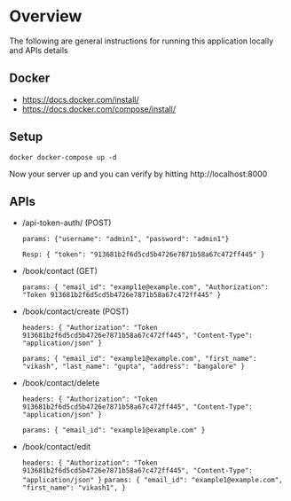 Overview
=======
The following are general instructions for running this application locally and APIs details

Docker
-----
+  https://docs.docker.com/install/
+  https://docs.docker.com/compose/install/

Setup
-----
`docker docker-compose up -d`

Now your server up and you can verify by hitting http://localhost:8000

APIs
----
+  /api-token-auth/ (POST)

    `params: {"username": "admin1", "password": "admin1"}`
    
    `Resp: {
        "token": "913681b2f6d5cd5b4726e7871b58a67c472ff445"
    }`

+  /book/contact (GET)

    `params: {
        "email_id": "exampl1e@example.com",
        "Authorization": "Token 913681b2f6d5cd5b4726e7871b58a67c472ff445"
    }`

+  /book/contact/create (POST)

    `headers: {
        "Authorization": "Token 913681b2f6d5cd5b4726e7871b58a67c472ff445",
        "Content-Type": "application/json"
    }`
    
    `params: {
        "email_id": "example1@example.com",
        "first_name": "vikash",
        "last_name": "gupta",
        "address": "bangalore"
    }`

+  /book/contact/delete

    `headers: {
        "Authorization": "Token 913681b2f6d5cd5b4726e7871b58a67c472ff445",
        "Content-Type": "application/json"
    }`
    
    `params: {
        "email_id": "example1@example.com"
    }`

+  /book/contact/edit

    `headers: {
        "Authorization": "Token 913681b2f6d5cd5b4726e7871b58a67c472ff445",
        "Content-Type": "application/json"
    }`
    `params: {
        "email_id": "example1@example.com",
        "first_name": "vikash1",
    }`
